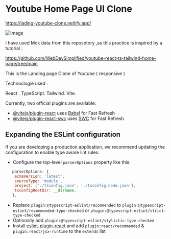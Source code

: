 # Youtube Home Page UI Clone 

https://lading-youtube-clone.netlify.app/

![image](https://github.com/Heechem/Langing-youtube-page/assets/117024247/69e90923-3ff0-4c3f-b0ef-4ff0f3dd83d9)


I have used Mok data from this reposotory ,as this practice is inspired by a tutorial : 

https://github.com/WebDevSimplified/youtube-react-ts-tailwind-home-page/tree/main


This is the Landing page Clone of Youtube ( responsive ) 


Technoclogie used : 

React .
TypeScript.
Tailwind.
Vite.



Currently, two official plugins are available:

- [@vitejs/plugin-react](https://github.com/vitejs/vite-plugin-react/blob/main/packages/plugin-react/README.md) uses [Babel](https://babeljs.io/) for Fast Refresh
- [@vitejs/plugin-react-swc](https://github.com/vitejs/vite-plugin-react-swc) uses [SWC](https://swc.rs/) for Fast Refresh

## Expanding the ESLint configuration

If you are developing a production application, we recommend updating the configuration to enable type aware lint rules:

- Configure the top-level `parserOptions` property like this:

```js
   parserOptions: {
    ecmaVersion: 'latest',
    sourceType: 'module',
    project: ['./tsconfig.json', './tsconfig.node.json'],
    tsconfigRootDir: __dirname,
   },
```

- Replace `plugin:@typescript-eslint/recommended` to `plugin:@typescript-eslint/recommended-type-checked` or `plugin:@typescript-eslint/strict-type-checked`
- Optionally add `plugin:@typescript-eslint/stylistic-type-checked`
- Install [eslint-plugin-react](https://github.com/jsx-eslint/eslint-plugin-react) and add `plugin:react/recommended` & `plugin:react/jsx-runtime` to the `extends` list
